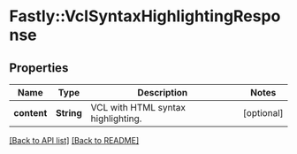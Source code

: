 # Fastly::VclSyntaxHighlightingResponse

## Properties

| Name | Type | Description | Notes |
| ---- | ---- | ----------- | ----- |
| **content** | **String** | VCL with HTML syntax highlighting. | [optional] |

[[Back to API list]](../../README.md#endpoints) [[Back to README]](../../README.md)

